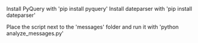 Install PyQuery with 'pip install pyquery'
Install dateparser with 'pip install dateparser'

Place the script next to the 'messages' folder and run it with 'python analyze_messages.py'